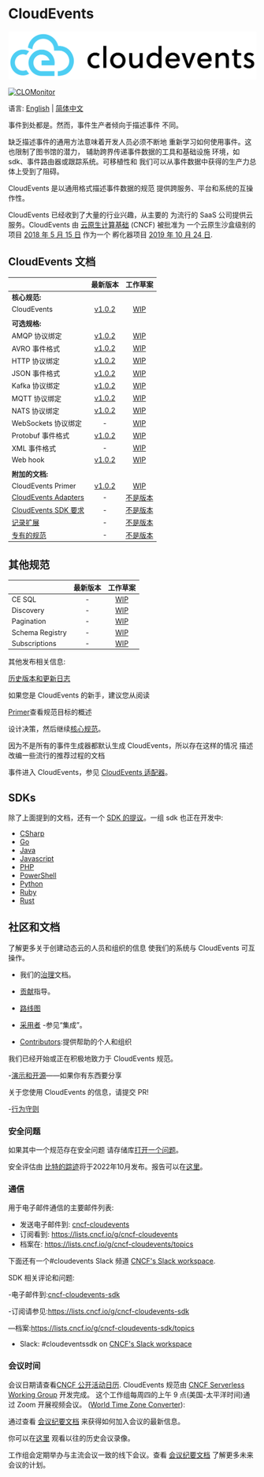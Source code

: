 # CloudEvents

<!-- no verify-specs -->

![CloudEvents logo](https://github.com/cncf/artwork/blob/master/projects/cloudevents/horizontal/color/cloudevents-horizontal-color.png)

[![CLOMonitor](https://img.shields.io/endpoint?url=https://clomonitor.io/api/projects/cncf/cloudevents/badge)](https://clomonitor.io/projects/cncf/cloudevents)

语言: [English](README.md) | [简体中文](README.zh-cn.md)

事件到处都是。然而，事件生产者倾向于描述事件
不同。

缺乏描述事件的通用方法意味着开发人员必须不断地
重新学习如何使用事件。这也限制了图书馆的潜力，
辅助跨界传递事件数据的工具和基础设施
环境，如 sdk、事件路由器或跟踪系统。可移植性和
我们可以从事件数据中获得的生产力总体上受到了阻碍。

CloudEvents 是以通用格式描述事件数据的规范
提供跨服务、平台和系统的互操作性。

CloudEvents 已经收到了大量的行业兴趣，从主要的
为流行的 SaaS 公司提供云服务。CloudEvents 由
[云原生计算基础](https://cncf.io) (CNCF) 被批准为
一个云原生沙盒级别的项目
[2018 年 5 月 15 日](https://docs.google.com/presentation/d/1KNSv70fyTfSqUerCnccV7eEC_ynhLsm9A_kjnlmU_t0/edit#slide=id.g37acf52904_1_41) 作为一个
孵化器项目 [2019 年 10 月 24 日](https://github.com/cncf/toc/pull/297).

## CloudEvents 文档

|                                                  |                                                 最新版本                                                 |                          工作草案                          |
| :----------------------------------------------- | :------------------------------------------------------------------------------------------------------: | :--------------------------------------------------------: |
| **核心规范:**                                    |
| CloudEvents                                      |              [v1.0.2](https://github.com/cloudevents/spec/blob/v1.0.2/cloudevents/spec.md)               |                 [WIP](cloudevents/spec.md)                 |
|                                                  |
| **可选规格:**                                    |
| AMQP 协议绑定                                    | [v1.0.2](https://github.com/cloudevents/spec/blob/v1.0.2/cloudevents/bindings/amqp-protocol-binding.md)  |    [WIP](cloudevents/bindings/amqp-protocol-binding.md)    |
| AVRO 事件格式                                    |       [v1.0.2](https://github.com/cloudevents/spec/blob/v1.0.2/cloudevents/formats/avro-format.md)       |         [WIP](cloudevents/formats/avro-format.md)          |
| HTTP 协议绑定                                    | [v1.0.2](https://github.com/cloudevents/spec/blob/v1.0.2/cloudevents/bindings/http-protocol-binding.md)  |    [WIP](cloudevents/bindings/http-protocol-binding.md)    |
| JSON 事件格式                                    |       [v1.0.2](https://github.com/cloudevents/spec/blob/v1.0.2/cloudevents/formats/json-format.md)       |         [WIP](cloudevents/formats/json-format.md)          |
| Kafka 协议绑定                                   | [v1.0.2](https://github.com/cloudevents/spec/blob/v1.0.2/cloudevents/bindings/kafka-protocol-binding.md) |   [WIP](cloudevents/bindings/kafka-protocol-binding.md)    |
| MQTT 协议绑定                                    | [v1.0.2](https://github.com/cloudevents/spec/blob/v1.0.2/cloudevents/bindings/mqtt-protocol-binding.md)  |    [WIP](cloudevents/bindings/mqtt-protocol-binding.md)    |
| NATS 协议绑定                                    | [v1.0.2](https://github.com/cloudevents/spec/blob/v1.0.2/cloudevents/bindings/nats-protocol-binding.md)  |    [WIP](cloudevents/bindings/nats-protocol-binding.md)    |
| WebSockets 协议绑定                              |                                                    -                                                     | [WIP](cloudevents/bindings/websockets-protocol-binding.md) |
| Protobuf 事件格式                                |     [v1.0.2](https://github.com/cloudevents/spec/blob/v1.0.2/cloudevents/formats/protobuf-format.md)     |       [WIP](cloudevents/formats/protobuf-format.md)        |
| XML 事件格式                                     |                                                    -                                                     |      [WIP](cloudevents/working-drafts/xml-format.md)       |
| Web hook                                         |          [v1.0.2](https://github.com/cloudevents/spec/blob/v1.0.2/cloudevents/http-webhook.md)           |             [WIP](cloudevents/http-webhook.md)             |
|                                                  |
| **附加的文档:**                                  |
| CloudEvents Primer                               |             [v1.0.2](https://github.com/cloudevents/spec/blob/v1.0.2/cloudevents/primer.md)              |                [WIP](cloudevents/primer.md)                |
| [CloudEvents Adapters](cloudevents/adapters.md)  |                                                    -                                                     |            [不是版本](cloudevents/adapters.md)             |
| [CloudEvents SDK 要求](cloudevents/SDK.md)       |                                                    -                                                     |               [不是版本](cloudevents/SDK.md)               |
| [记录扩展](cloudevents/documented-extensions.md) |                                                    -                                                     |      [不是版本](cloudevents/documented-extensions.md)      |
| [专有的规范](cloudevents/proprietary-specs.md)   |                                                    -                                                     |        [不是版本](cloudevents/proprietary-specs.md)        |

## 其他规范

|                 | 最新版本 |           工作草案            |
| :-------------- | :------: | :---------------------------: |
| CE SQL          |    -     |     [WIP](cesql/spec.md)      |
| Discovery       |    -     |   [WIP](discovery/spec.md)    |
| Pagination      |    -     |   [WIP](pagination/spec.md)   |
| Schema Registry |    -     | [WIP](schemaregistry/spec.md) |
| Subscriptions   |    -     | [WIP](subscriptions/spec.md)  |

其他发布相关信息:

[历史版本和更新日志](docs/RELEASES.md)

如果您是 CloudEvents 的新手，建议您从阅读

[Primer](cloudevents/primer.md)查看规范目标的概述

设计决策，然后继续[核心规范](cloudevents/spec.md)。

因为不是所有的事件生成器都默认生成 CloudEvents，所以存在这样的情况
描述改编一些流行的推荐过程的文档

事件进入 CloudEvents，参见
[CloudEvents 适配器](cloudevents/adapters.md)。

## SDKs

除了上面提到的文档，还有一个
[SDK 的提议](cloudevents/SDK.md)。一组 sdk 也正在开发中:

- [CSharp](https://github.com/cloudevents/sdk-csharp)
- [Go](https://github.com/cloudevents/sdk-go)
- [Java](https://github.com/cloudevents/sdk-java)
- [Javascript](https://github.com/cloudevents/sdk-javascript)
- [PHP](https://github.com/cloudevents/sdk-php)
- [PowerShell](https://github.com/cloudevents/sdk-powershell)
- [Python](https://github.com/cloudevents/sdk-python)
- [Ruby](https://github.com/cloudevents/sdk-ruby)
- [Rust](https://github.com/cloudevents/sdk-rust)

## 社区和文档

了解更多关于创建动态云的人员和组织的信息
使我们的系统与 CloudEvents 可互操作。

- 我们的[治理](docs/GOVERNANCE.md)文档。
- [贡献](docs/CONTRIBUTING.md)指导。

- [路线图](docs/ROADMAP.md)

- [采用者](https://cloudevents.io/) -参见“集成”。

- [Contributors](docs/contributors.md):提供帮助的个人和组织

我们已经开始或正在积极地致力于 CloudEvents 规范。

-[演示和开源](docs/README.md)——如果你有东西要分享

关于您使用 CloudEvents 的信息，请提交 PR!

-[行为守则](https://github.com/cncf/foundation/blob/master/code-of-conduct.md)

### 安全问题

如果其中一个规范存在安全问题
请存储库[打开一个问题](https://github.com/cloudevents/spec/issues)。

安全评估由
[比特的踪迹](https://www.trailofbits.com/)将于2022年10月发布。报告可以在[这里](docs/CE-SecurityAudit-2022-10.pdf)。

### 通信

用于电子邮件通信的主要邮件列表:

- 发送电子邮件到: [cncf-cloudevents](mailto:cncf-cloudevents@lists.cncf.io)
- 订阅看到: https://lists.cncf.io/g/cncf-cloudevents
- 档案在: https://lists.cncf.io/g/cncf-cloudevents/topics

下面还有一个#cloudevents Slack 频道
[CNCF's Slack workspace](http://slack.cncf.io/).

SDK 相关评论和问题:

-电子邮件到:[cncf-cloudevents-sdk](mailto:cncf-cloudevents-sdk@lists.cncf.io)

-订阅请参见:https://lists.cncf.io/g/cncf-cloudevents-sdk

—档案:https://lists.cncf.io/g/cncf-cloudevents-sdk/topics

- Slack: #cloudeventssdk on [CNCF's Slack workspace](http://slack.cncf.io/)

### 会议时间

会议日期请查看[CNCF 公开活动日历](https://www.cncf.io/community/calendar/).
CloudEvents 规范由
[CNCF Serverless Working Group](https://github.com/cncf/wg-serverless) 开发完成。
这个工作组每周四的上午 9 点(美国-太平洋时间)通过 Zoom 开展视频会议。
([World Time Zone Converter](http://www.thetimezoneconverter.com/?t=9:00%20am&tz=San%20Francisco&)):

通过查看
[会议纪要文档](https://docs.google.com/document/d/1OVF68rpuPK5shIHILK9JOqlZBbfe91RNzQ7u_P7YCDE/edit#)
来获得如何加入会议的最新信息。

你可以在[这里](https://www.youtube.com/playlist?list=PLj6h78yzYM2Ph7YoBIgsZNW_RGJvNlFOt)
观看以往的历史会议录像。

工作组会定期举办与主流会议一致的线下会议。查看
[会议纪要文档](https://docs.google.com/document/d/1OVF68rpuPK5shIHILK9JOqlZBbfe91RNzQ7u_P7YCDE/edit#)
了解更多未来会议的计划。
